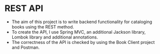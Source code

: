 # REST API
* The aim of this project is to write backend functionality for cataloging books using the REST method.
* To create the API, I use Spring MVC, an additional Jackson library, Lombok library and additional annotations.
* The correctness of the API is checked by using the Book Client project and Postman.
